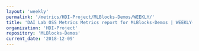 ```yaml
---
layout: 'weekly'
permalink: '/metrics/HDI-Project/MLBlocks-Demos/WEEKLY/'
title: 'DAI Lab OSS Metrics Metrics report for MLBlocks-Demos | WEEKLY-REPORT-2018-12-09'
organization: 'HDI-Project'
repository: 'MLBlocks-Demos'
current_date: '2018-12-09'
---
```

